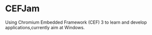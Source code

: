 CEFJam
======

Using Chromium Embedded Framework (CEF)  3 to learn and develop applications,currently aim at Windows.
